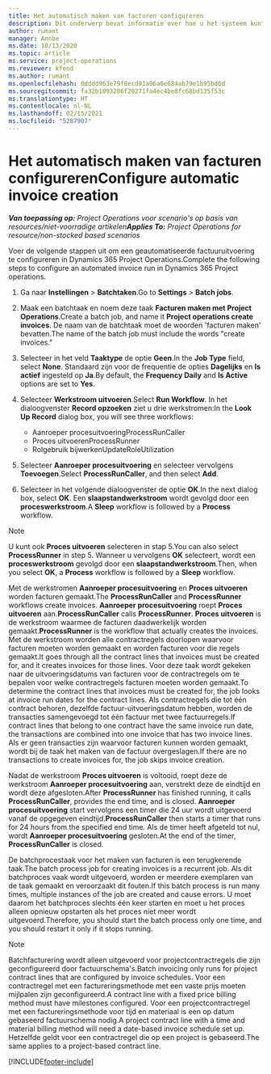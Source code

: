 ```yaml
---
title: Het automatisch maken van facturen configureren
description: Dit onderwerp bevat informatie over hoe u het systeem kunt configureren om automatisch facturen te genereren.
author: rumant
manager: Annbe
ms.date: 10/13/2020
ms.topic: article
ms.service: project-operations
ms.reviewer: kfend
ms.author: rumant
ms.openlocfilehash: 0dddd963e79f8ecd91a96a6e684ab79e1b95bd6d
ms.sourcegitcommit: fa32b1893286f20271fa4ec4be8fc68bd135f53c
ms.translationtype: HT
ms.contentlocale: nl-NL
ms.lasthandoff: 02/15/2021
ms.locfileid: "5287907"
---
```

# <a name="configure-automatic-invoice-creation"></a><span data-ttu-id="5dcdb-103">Het automatisch maken van facturen configureren</span><span class="sxs-lookup"><span data-stu-id="5dcdb-103">Configure automatic invoice creation</span></span>

<span data-ttu-id="5dcdb-104">_**Van toepassing op:** Project Operations voor scenario's op basis van resources/niet-voorradige artikelen_</span><span class="sxs-lookup"><span data-stu-id="5dcdb-104">_**Applies To:** Project Operations for resource/non-stocked based scenarios_</span></span>


<span data-ttu-id="5dcdb-105">Voer de volgende stappen uit om een geautomatiseerde factuuruitvoering te configureren in Dynamics 365 Project Operations.</span><span class="sxs-lookup"><span data-stu-id="5dcdb-105">Complete the following steps to configure an automated invoice run in Dynamics 365 Project operations.</span></span>

1. <span data-ttu-id="5dcdb-106">Ga naar **Instellingen** > **Batchtaken**.</span><span class="sxs-lookup"><span data-stu-id="5dcdb-106">Go to **Settings** > **Batch jobs**.</span></span>
2. <span data-ttu-id="5dcdb-107">Maak een batchtaak en noem deze taak **Facturen maken met Project Operations**.</span><span class="sxs-lookup"><span data-stu-id="5dcdb-107">Create a batch job, and name it **Project operations create invoices**.</span></span> <span data-ttu-id="5dcdb-108">De naam van de batchtaak moet de woorden 'facturen maken' bevatten.</span><span class="sxs-lookup"><span data-stu-id="5dcdb-108">The name of the batch job must include the words "create invoices."</span></span>
3. <span data-ttu-id="5dcdb-109">Selecteer in het veld **Taaktype** de optie **Geen**.</span><span class="sxs-lookup"><span data-stu-id="5dcdb-109">In the **Job Type** field, select **None**.</span></span> <span data-ttu-id="5dcdb-110">Standaard zijn voor de frequentie de opties **Dagelijks** en **Is actief** ingesteld op **Ja**.</span><span class="sxs-lookup"><span data-stu-id="5dcdb-110">By default, the **Frequency Daily** and **Is Active** options are set to **Yes**.</span></span>
4. <span data-ttu-id="5dcdb-111">Selecteer **Werkstroom uitvoeren**.</span><span class="sxs-lookup"><span data-stu-id="5dcdb-111">Select **Run Workflow**.</span></span> <span data-ttu-id="5dcdb-112">In het dialoogvenster **Record opzoeken** ziet u drie werkstromen:</span><span class="sxs-lookup"><span data-stu-id="5dcdb-112">In the **Look Up Record** dialog box, you will see three workflows:</span></span>

    - <span data-ttu-id="5dcdb-113">Aanroeper procesuitvoering</span><span class="sxs-lookup"><span data-stu-id="5dcdb-113">ProcessRunCaller</span></span>
    - <span data-ttu-id="5dcdb-114">Proces uitvoeren</span><span class="sxs-lookup"><span data-stu-id="5dcdb-114">ProcessRunner</span></span>
    - <span data-ttu-id="5dcdb-115">Rolgebruik bijwerken</span><span class="sxs-lookup"><span data-stu-id="5dcdb-115">UpdateRoleUtilization</span></span>

5. <span data-ttu-id="5dcdb-116">Selecteer **Aanroeper procesuitvoering** en selecteer vervolgens **Toevoegen**.</span><span class="sxs-lookup"><span data-stu-id="5dcdb-116">Select **ProcessRunCaller**, and then select **Add**.</span></span>
6. <span data-ttu-id="5dcdb-117">Selecteer in het volgende dialoogvenster de optie **OK**.</span><span class="sxs-lookup"><span data-stu-id="5dcdb-117">In the next dialog box, select **OK**.</span></span> <span data-ttu-id="5dcdb-118">Een **slaapstandwerkstroom** wordt gevolgd door een **proceswerkstroom**.</span><span class="sxs-lookup"><span data-stu-id="5dcdb-118">A **Sleep** workflow is followed by a **Process** workflow.</span></span>

  > [!NOTE]
  > <span data-ttu-id="5dcdb-119">U kunt ook **Proces uitvoeren** selecteren in stap 5.</span><span class="sxs-lookup"><span data-stu-id="5dcdb-119">You can also select **ProcessRunner** in step 5.</span></span> <span data-ttu-id="5dcdb-120">Wanneer u vervolgens **OK** selecteert, wordt een **proceswerkstroom** gevolgd door een **slaapstandwerkstroom**.</span><span class="sxs-lookup"><span data-stu-id="5dcdb-120">Then, when you select **OK**, a **Process** workflow is followed by a **Sleep** workflow.</span></span>

<span data-ttu-id="5dcdb-121">Met de werkstromen **Aanroeper procesuitvoering** en **Proces uitvoeren** worden facturen gemaakt.</span><span class="sxs-lookup"><span data-stu-id="5dcdb-121">The **ProcessRunCaller** and **ProcessRunner** workflows create invoices.</span></span> <span data-ttu-id="5dcdb-122">**Aanroeper procesuitvoering** roept **Proces uitvoeren** aan.</span><span class="sxs-lookup"><span data-stu-id="5dcdb-122">**ProcessRunCaller** calls **ProcessRunner**.</span></span> <span data-ttu-id="5dcdb-123">**Proces uitvoeren** is de werkstroom waarmee de facturen daadwerkelijk worden gemaakt.</span><span class="sxs-lookup"><span data-stu-id="5dcdb-123">**ProcessRunner** is the workflow that actually creates the invoices.</span></span> <span data-ttu-id="5dcdb-124">Met de werkstroom worden alle contractregels doorlopen waarvoor facturen moeten worden gemaakt en worden facturen voor die regels gemaakt.</span><span class="sxs-lookup"><span data-stu-id="5dcdb-124">It goes through all the contract lines that invoices must be created for, and it creates invoices for those lines.</span></span> <span data-ttu-id="5dcdb-125">Voor deze taak wordt gekeken naar de uitvoeringsdatums van facturen voor de contractregels om te bepalen voor welke contractregels facturen moeten worden gemaakt.</span><span class="sxs-lookup"><span data-stu-id="5dcdb-125">To determine the contract lines that invoices must be created for, the job looks at invoice run dates for the contract lines.</span></span> <span data-ttu-id="5dcdb-126">Als contractregels die tot één contract behoren, dezelfde factuur-uitvoeringsdatum hebben, worden de transacties samengevoegd tot één factuur met twee factuurregels.</span><span class="sxs-lookup"><span data-stu-id="5dcdb-126">If contract lines that belong to one contract have the same invoice run date, the transactions are combined into one invoice that has two invoice lines.</span></span> <span data-ttu-id="5dcdb-127">Als er geen transacties zijn waarvoor facturen kunnen worden gemaakt, wordt bij de taak het maken van de factuur overgeslagen.</span><span class="sxs-lookup"><span data-stu-id="5dcdb-127">If there are no transactions to create invoices for, the job skips invoice creation.</span></span>

<span data-ttu-id="5dcdb-128">Nadat de werkstroom **Proces uitvoeren** is voltooid, roept deze de werkstroom **Aanroeper procesuitvoering** aan, verstrekt deze de eindtijd en wordt deze afgesloten.</span><span class="sxs-lookup"><span data-stu-id="5dcdb-128">After **ProcessRunner** has finished running, it calls **ProcessRunCaller**, provides the end time, and is closed.</span></span> <span data-ttu-id="5dcdb-129">**Aanroeper procesuitvoering** start vervolgens een timer die 24 uur wordt uitgevoerd vanaf de opgegeven eindtijd.</span><span class="sxs-lookup"><span data-stu-id="5dcdb-129">**ProcessRunCaller** then starts a timer that runs for 24 hours from the specified end time.</span></span> <span data-ttu-id="5dcdb-130">Als de timer heeft afgeteld tot nul, wordt **Aanroeper procesuitvoering** gesloten.</span><span class="sxs-lookup"><span data-stu-id="5dcdb-130">At the end of the timer, **ProcessRunCaller** is closed.</span></span>

<span data-ttu-id="5dcdb-131">De batchprocestaak voor het maken van facturen is een terugkerende taak.</span><span class="sxs-lookup"><span data-stu-id="5dcdb-131">The batch process job for creating invoices is a recurrent job.</span></span> <span data-ttu-id="5dcdb-132">Als dit batchproces vaak wordt uitgevoerd, worden er meerdere exemplaren van de taak gemaakt en veroorzaakt dit fouten.</span><span class="sxs-lookup"><span data-stu-id="5dcdb-132">If this batch process is run many times, multiple instances of the job are created and cause errors.</span></span> <span data-ttu-id="5dcdb-133">U moet daarom het batchproces slechts één keer starten en moet u het proces alleen opnieuw opstarten als het proces niet meer wordt uitgevoerd.</span><span class="sxs-lookup"><span data-stu-id="5dcdb-133">Therefore, you should start the batch process only one time, and you should restart it only if it stops running.</span></span>

> [!NOTE]
> <span data-ttu-id="5dcdb-134">Batchfacturering wordt alleen uitgevoerd voor projectcontractregels die zijn geconfigureerd door factuurschema's.</span><span class="sxs-lookup"><span data-stu-id="5dcdb-134">Batch invoicing only runs for project contract lines that are configured by invoice schedules.</span></span> <span data-ttu-id="5dcdb-135">Voor een contractregel met een factureringsmethode met een vaste prijs moeten mijlpalen zijn geconfigureerd.</span><span class="sxs-lookup"><span data-stu-id="5dcdb-135">A contract line with a fixed price billing method must have milestones configured.</span></span> <span data-ttu-id="5dcdb-136">Voor een projectcontractregel met een factureringsmethode voor tijd en materiaal is een op datum gebaseerd factuurschema nodig.</span><span class="sxs-lookup"><span data-stu-id="5dcdb-136">A project contract line with a time and material billing method will need a date-based invoice schedule set up.</span></span> <span data-ttu-id="5dcdb-137">Hetzelfde geldt voor een contractregel die op een project is gebaseerd.</span><span class="sxs-lookup"><span data-stu-id="5dcdb-137">The same applies to a project-based contract line.</span></span>     


[!INCLUDE[footer-include](../includes/footer-banner.md)]